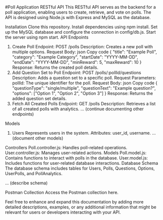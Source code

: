 #Poll Application RESTful API
This RESTful API serves as the backend for a poll application, enabling users to create, retrieve, and vote on polls. The API is designed using Node.js with Express and MySQL as the database.

Installation
Clone this repository.
Install dependencies using npm install.
Set up the MySQL database and configure the connection in config/db.js.
Start the server using npm start.
API Endpoints
1. Create Poll
Endpoint: POST /polls
Description: Creates a new poll with multiple options.
Request Body:
json
Copy code
{
  "title": "Example Poll",
  "category": "Example Category",
  "startDate": "YYYY-MM-DD",
  "endDate": "YYYY-MM-DD",
  "minReward": 5,
  "maxReward": 10
}
Response: Returns the created poll details.
2. Add Question Set to Poll
Endpoint: POST /polls/:pollId/questions
Description: Adds a question set to a specific poll.
Request Parameters:
pollId: The unique identifier for the poll.
Request Body:
json
Copy code
{
  "questionType": "single/multiple",
  "questionText": "Example question?",
  "options": ["Option 1", "Option 2", "Option 3"]
}
Response: Returns the added question set details.
3. Fetch All Created Polls
Endpoint: GET /polls
Description: Retrieves a list of all created polls with analytics.
... (continue documenting other endpoints)

Models
1. Users
Represents users in the system.
Attributes: user_id, username.
... (document other models)

Controllers
Poll.controller.js: Handles poll-related operations.
User.controller.js: Manages user-related actions.
Models
Poll.model.js: Contains functions to interact with polls in the database.
User.model.js: Includes functions for user-related database interactions.
Database Schema
The database schema includes tables for Users, Polls, Questions, Options, UserPolls, and PollAnalytics.

... (describe schema)

Postman Collection
Access the Postman collection here.

Feel free to enhance and expand this documentation by adding more detailed descriptions, examples, or any additional information that might be relevant for users or developers interacting with your API.
